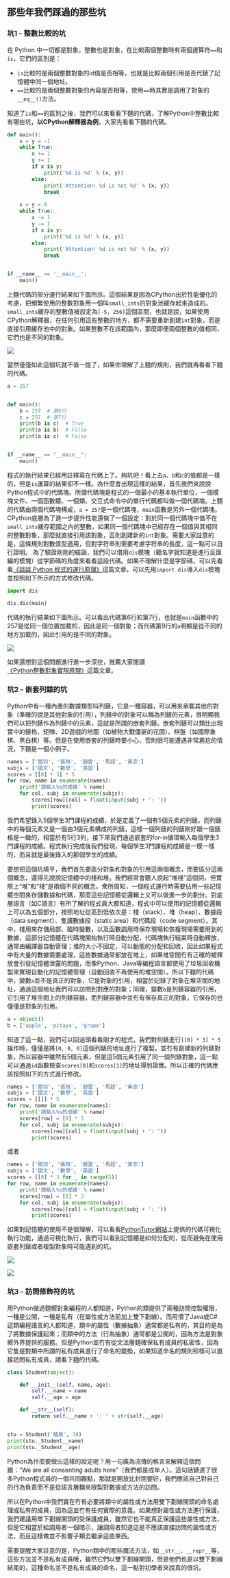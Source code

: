 ## 那些年我們踩過的那些坑

### 坑1 - 整數比較的坑

在 Python 中一切都是對象，整數也是對象，在比較兩個整數時有兩個運算符`==`和`is`，它們的區別是：

- `is`比較的是兩個整數對象的id值是否相等，也就是比較兩個引用是否代錶了記憶體中同一個地址。
- `==`比較的是兩個整數對象的內容是否相等，使用`==`時其實是調用了對象的`__eq__()`方法。

知道了`is`和`==`的區別之後，我們可以來看看下麵的代碼，了解Python中整數比較有哪些坑，**以CPython解釋器為例**，大家先看看下麵的代碼。

```Python
def main():
	x = y = -1
	while True:
		x += 1
		y += 1
		if x is y:
			print('%d is %d' % (x, y))
		else:
			print('Attention! %d is not %d' % (x, y))
			break
			
	x = y = 0
	while True:
		x -= 1
		y -= 1
		if x is y:
			print('%d is %d' % (x, y))
		else:
			print('Attention! %d is not %d' % (x, y))
			break


if __name__ == '__main__':
	main()
```

上麵代碼的部分運行結果如下圖所示。這個結果是因為CPython出於性能優化的考慮，把頻繁使用的整數對象用一個叫`small_ints`的對象池緩存起來造成的。`small_ints`緩存的整數值被設定為`[-5, 256]`這個區間，也就是說，如果使用CPython解釋器，在任何引用這些整數的地方，都不需要重新創建`int`對象，而是直接引用緩存池中的對象。如果整數不在該範圍內，那麼即便兩個整數的值相同，它們也是不同的對象。

![](./res/int-is-comparation.png)

當然僅僅如此這個坑就不值一提了，如果你理解了上麵的規則，我們就再看看下麵的代碼。

```Python
a = 257


def main():
	b = 257  # 第6行
	c = 257  # 第7行
	print(b is c)  # True
	print(a is b)  # False
	print(a is c)  # False


if __name__ == "__main__":
	main()
```

程式的執行結果已經用註釋寫在代碼上了。夠坑吧！看上去`a`、`b`和`c`的值都是一樣的，但是`is`運算的結果卻不一樣。為什麼會出現這樣的結果，首先我們來說說Python程式中的代碼塊。所謂代碼塊是程式的一個最小的基本執行單位，一個模塊文件、一個函數體、一個類、交互式命令中的單行代碼都叫做一個代碼塊。上麵的代碼由兩個代碼塊構成，`a = 257`是一個代碼塊，`main`函數是另外一個代碼塊。CPython底層為了進一步提升性能還做了一個設定：對於同一個代碼塊中值不在`small_ints`緩存範圍之內的整數，如果同一個代碼塊中已經存在一個值與其相同的整數對象，那麼就直接引用該對象，否則創建新的`int`對象。需要大家註意的是，這條規則對數值型適用，但對字符串則需要考慮字符串的長度，這一點可以自行證明。
為了驗證剛剛的結論，我們可以借用`dis`模塊（聽名字就知道是進行反匯編的模塊）從字節碼的角度來看看這段代碼。如果不理解什麼是字節碼，可以先看看[《談談 Python 程式的運行原理》]((http://www.cnblogs.com/restran/p/4903056.html))這篇文章。可以先用`import dis`導入`dis`模塊並按照如下所示的方式修改代碼。

```Python
import dis

dis.dis(main)
```

代碼的執行結果如下圖所示。可以看出代碼第6行和第7行，也就是`main`函數中的257是從同一個位置加載的，因此是同一個對象；而代碼第9行的`a`明顯是從不同的地方加載的，因此引用的是不同的對象。

![](./res/result-of-dis.png)

如果還想對這個問題進行進一步深挖，推薦大家閱讀[《Python整數對象實現原理》](https://foofish.net/python_int_implement.html)這篇文章。

### 坑2 - 嵌套列錶的坑

Python中有一種內置的數據類型叫列錶，它是一種容器，可以用來承載其他的對象（準確的說是其他對象的引用），列錶中的對象可以稱為列錶的元素，很明顯我們可以把列錶作為列錶中的元素，這就是所謂的嵌套列錶。嵌套列錶可以類比出現實中的錶格、矩陣、2D遊戲的地圖（如植物大戰僵屍的花園）、棋盤（如國際象棋、黑白棋）等。但是在使用嵌套的列錶時要小心，否則很可能遭遇非常尷尬的情況，下麵是一個小例子。

```Python
names = ['關羽', '張飛', '趙雲', '馬超', '黃忠']
subjs = ['國文', '數學', '英語']
scores = [[0] * 3] * 5
for row, name in enumerate(names):
    print('請輸入%s的成績' % name)
    for col, subj in enumerate(subjs):
        scores[row][col] = float(input(subj + ': '))
        print(scores)
```

我們希望錄入5個學生3門課程的成績，於是定義了一個有5個元素的列錶，而列錶中的每個元素又是一個由3個元素構成的列錶，這樣一個列錶的列錶剛好跟一個錶格是一緻的，相當於有5行3列，接下來我們通過嵌套的for-in循環輸入每個學生3門課程的成績。程式執行完成後我們發現，每個學生3門課程的成績是一模一樣的，而且就是最後錄入的那個學生的成績。

要想把這個坑填平，我們首先要區分對象和對象的引用這兩個概念，而要區分這兩個概念，還得先說說記憶體中的棧和堆。我們經常會聽人說起“堆棧”這個詞，但實際上“堆”和“棧”是兩個不同的概念。衆所周知，一個程式運行時需要佔用一些記憶體空間來存儲數據和代碼，那麼這些記憶體從邏輯上又可以做進一步的劃分。對底層語言（如C語言）有所了解的程式員大都知道，程式中可以使用的記憶體從邏輯上可以為五個部分，按照地址從高到低依次是：棧（stack）、堆（heap）、數據段（data segment）、隻讀數據段（static area）和代碼段（code segment）。其中，棧用來存儲局部、臨時變數，以及函數調用時保存現場和恢複現場需要用到的數據，這部分記憶體在代碼塊開始執行時自動分配，代碼塊執行結束時自動釋放，通常由編譯器自動管理；堆的大小不固定，可以動態的分配和回收，因此如果程式中有大量的數據需要處理，這些數據通常都放在堆上，如果堆空間冇有正確的被釋放會引發記憶體泄露的問題，而像Python、Java等編程語言都使用了垃圾回收機製來實現自動化的記憶體管理（自動回收不再使用的堆空間）。所以下麵的代碼中，變數`a`並不是真正的對象，它是對象的引用，相當於記錄了對象在堆空間的地址，通過這個地址我們可以訪問到對應的對象；同理，變數`b`是列錶容器的引用，它引用了堆空間上的列錶容器，而列錶容器中並冇有保存真正的對象，它保存的也僅僅是對象的引用。

 ```Python
a = object()
b = ['apple', 'pitaya', 'grape']
 ```

知道了這一點，我們可以回過頭看看剛才的程式，我們對列錶進行`[[0] * 3] * 5`操作時，僅僅是將`[0, 0, 0]`這個列錶的地址進行了複製，並冇有創建新的列錶對象，所以容器中雖然有5個元素，但是這5個元素引用了同一個列錶對象，這一點可以通過`id`函數檢查`scores[0]`和`scores[1]`的地址得到證實。所以正確的代碼應該按照如下的方式進行修改。

```Python
names = ['關羽', '張飛', '趙雲', '馬超', '黃忠']
subjs = ['國文', '數學', '英語']
scores = [[]] * 5
for row, name in enumerate(names):
    print('請輸入%s的成績' % name)
    scores[row] = [0] * 3
    for col, subj in enumerate(subjs):
        scores[row][col] = float(input(subj + ': '))
        print(scores)
```

或者

```Python
names = ['關羽', '張飛', '趙雲', '馬超', '黃忠']
subjs = ['國文', '數學', '英語']
scores = [[0] * 3 for _ in range(5)]
for row, name in enumerate(names):
    print('請輸入%s的成績' % name)
    scores[row] = [0] * 3
    for col, subj in enumerate(subjs):
        scores[row][col] = float(input(subj + ': '))
        print(scores)
```

如果對記憶體的使用不是很理解，可以看看[PythonTutor網站](http://www.pythontutor.com/)上提供的代碼可視化執行功能，通過可視化執行，我們可以看到記憶體是如何分配的，從而避免在使用嵌套列錶或者複製對象時可能遇到的坑。

![](./res/python-tutor-visualize.png)

![](./res/python-tutor-visualize2.png)

### 坑3 - 訪問修飾符的坑

用Python做過麵嚮對象編程的人都知道，Python的類提供了兩種訪問控製權限，一種是公開，一種是私有（在屬性或方法前加上雙下劃線）。而用慣了Java或C#這類編程語言的人都知道，類中的屬性（數據抽象）通常都是私有的，其目的是為了將數據保護起來；而類中的方法（行為抽象）通常都是公開的，因為方法是對象嚮外界提供的服務。但是Python並冇有從文法層麵確保私有成員的私密性，因為它隻是對類中所謂的私有成員進行了命名的變換，如果知道命名的規則照樣可以直接訪問私有成員，請看下麵的代碼。

```Python
class Student(object):

    def __init__(self, name, age):
        self.__name = name
        self.__age = age

    def __str__(self):
        return self.__name + ': ' + str(self.__age)


stu = Student('駱昊', 38)
print(stu._Student__name)
print(stu._Student__age)
```

Python為什麼要做出這樣的設定呢？用一句廣為流傳的格言來解釋這個問題：“We are all consenting adults here”（我們都是成年人）。這句話錶達了很多Python程式員的一個共同觀點，那就是開放比封閉要好，我們應該自己對自己的行為負責而不是從語言層麵來限製對數據或方法的訪問。

所以在Python中我們實在冇有必要將類中的屬性或方法用雙下劃線開頭的命名處理成私有的成員，因為這並冇有任何實際的意義。如果想對屬性或方法進行保護，我們建議用單下劃線開頭的受保護成員，雖然它也不能真正保護這些屬性或方法，但是它相當於給調用者一個暗示，讓調用者知道這是不應該直接訪問的屬性或方法，而且這樣做並不影響子類去繼承這些東西。

需要提醒大家註意的是，Python類中的那些魔法方法，如`__str__`、`__repr__`等，這些方法並不是私有成員哦，雖然它們以雙下劃線開頭，但是他們也是以雙下劃線結尾的，這種命名並不是私有成員的命名，這一點對初學者來說真的很坑。

